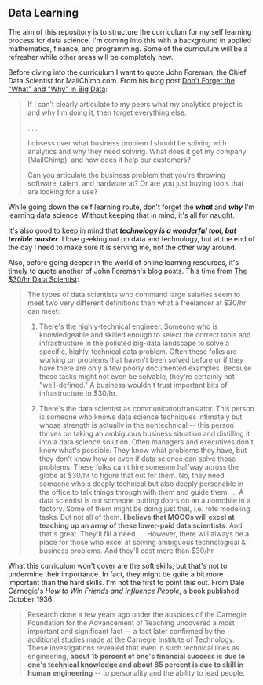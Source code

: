 ## Data Learning ##
The aim of this repository is to structure the curriculum for my self learning process for data science. I'm coming into this with a background in applied mathematics, finance, and programming. Some of the curriculum will be a refresher while other areas will be completely new.

Before diving into the curriculum I want to quote John Foreman,  the Chief Data Scientist for MailChimp.com. From his blog post [Don't Forget the "What" and "Why" in Big Data](http://www.john-foreman.com/blog/dont-forget-the-what-and-why-in-big-data):

> If I can't clearly articulate to my peers what my analytics project is and why I'm doing it, then forget everything else.
>
> . . .
>
> I obsess over what business problem I should be solving with analytics and why they need solving. What does it get my company (MailChimp), and how does it help our customers?
>
> Can you articulate the business problem that you're throwing software, talent, and hardware at? Or are you just buying tools that are looking for a use?

While going down the self learning route, don't forget the ***what*** and ***why*** I'm learning data science. Without keeping that in mind, it's all for naught.

It's also good to keep in mind that ***technology is a wonderful tool, but terrible master***. I love geeking out on data and technology, but at the end of the day I need to make sure it is serving me, not the other way around.

Also, before going deeper in the world of online learning resources, it's timely to quote another of John Foreman's blog posts. This time from [The $30/hr Data Scientist](http://www.john-foreman.com/blog/the-30hr-data-scientist):

> The types of data scientists who command large salaries seem to meet two very different definitions than what a freelancer at $30/hr can meet:
>
> 1) There's the highly-technical engineer. Someone who is knowledgeable and skilled enough to select the correct tools and infrastructure in the polluted big-data landscape to solve a specific, highly-technical data problem. Often these folks are working on problems that haven't been solved before or if they have there are only a few poorly documented examples. Because these tasks might not even be solvable, they're certainly not "well-defined." A business wouldn't trust important bits of infrastructure to $30/hr.
>
> 2) There's the data scientist as communicator/translator. This person is someone who knows data science techniques intimately but whose strength is actually in the nontechnical -- this person thrives on taking an ambiguous business situation and distilling it into a data science solution. Often managers and executives don't know what's possible. They know what problems they have, but they don't know how or even if data science can solve those problems. These folks can't hire someone halfway across the globe at $30/hr to figure that out for them. No, they need someone who's deeply technical but also deeply personable in the office to talk things through with them and guide them.
> ...
> A data scientist is not someone putting doors on an automobile in a factory. Some of them might be doing just that, i.e. rote modeling tasks. But not all of them. **I believe that MOOCs will excel at teaching up an army of these lower-paid data scientists**. And that's great. They'll fill a need.
> ...
> However, there will always be a place for those who excel at solving ambiguous technological & business problems. And they'll cost more than $30/hr.

What this curriculum won't cover are the soft skills, but that's not to undermine their importance. In fact, they might be quite a bit more important than the hard skills. I'm not the first to point this out. From Dale Carnegie's *How to Win Friends and Influence People*, a book published October 1936:

> Research done a few years ago under the auspices of the Carnegie Foundation for the Advancement of Teaching uncovered a most important and significant fact -- a fact later confirmed by the additional studies made at the Carnegie Institute of Technology. These investigations revealed that even in such technical lines as engineering, **about 15 percent of one's financial success is due to one's technical knowledge and about 85 percent is due to skill in human engineering** -- to personality and the ability to lead people.
